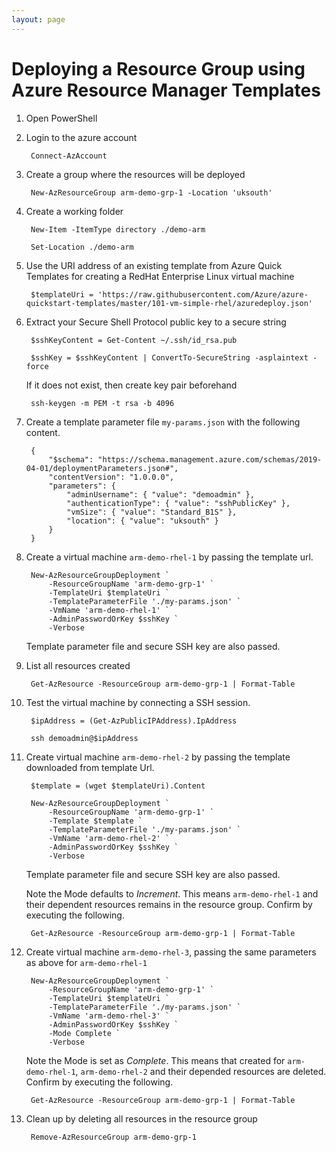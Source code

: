 ```yaml
---
layout: page
---
```

# Deploying a Resource Group using Azure Resource Manager Templates

1. Open PowerShell

1. Login to the azure account

        Connect-AzAccount

1. Create a group where the resources will be deployed

        New-AzResourceGroup arm-demo-grp-1 -Location 'uksouth'

1. Create a working folder

        New-Item -ItemType directory ./demo-arm

        Set-Location ./demo-arm

1. Use the URI address of an existing template from Azure Quick Templates for creating a RedHat Enterprise Linux virtual machine

        $templateUri = 'https://raw.githubusercontent.com/Azure/azure-quickstart-templates/master/101-vm-simple-rhel/azuredeploy.json'

1. Extract your Secure Shell Protocol public key to a secure string

        $sshKeyContent = Get-Content ~/.ssh/id_rsa.pub

        $sshKey = $sshKeyContent | ConvertTo-SecureString -asplaintext -force

    If it does not exist, then create key pair beforehand
 
        ssh-keygen -m PEM -t rsa -b 4096

1. Create a template parameter file <code>my-params.json</code> with the following content.

        {
            "$schema": "https://schema.management.azure.com/schemas/2019-04-01/deploymentParameters.json#",
            "contentVersion": "1.0.0.0",
            "parameters": {
                "adminUsername": { "value": "demoadmin" },
                "authenticationType": { "value": "sshPublicKey" },
                "vmSize": { "value": "Standard_B1S" },
                "location": { "value": "uksouth" }
            }
        }

1. Create a virtual machine <code>arm-demo-rhel-1</code> by passing the template url.

        New-AzResourceGroupDeployment `
            -ResourceGroupName 'arm-demo-grp-1' `
            -TemplateUri $templateUri `
            -TemplateParameterFile './my-params.json' `
            -VmName 'arm-demo-rhel-1' `
            -AdminPasswordOrKey $sshKey `
            -Verbose

    Template parameter file and secure SSH key are also passed.

1. List all resources created

        Get-AzResource -ResourceGroup arm-demo-grp-1 | Format-Table

1. Test the virtual machine by connecting a SSH session.

        $ipAddress = (Get-AzPublicIPAddress).IpAddress

        ssh demoadmin@$ipAddress

1. Create virtual machine <code>arm-demo-rhel-2</code> by passing the template downloaded from template Url.

        $template = (wget $templateUri).Content

        New-AzResourceGroupDeployment `
            -ResourceGroupName 'arm-demo-grp-1' `
            -Template $template `
            -TemplateParameterFile './my-params.json' `
            -VmName 'arm-demo-rhel-2' `
            -AdminPasswordOrKey $sshKey `
            -Verbose
        
    Template parameter file and secure SSH key are also passed.

    Note the Mode defaults to _Increment_. This means <code>arm-demo-rhel-1</code> and their dependent resources remains in the resource group. Confirm by executing the following.
    
        Get-AzResource -ResourceGroup arm-demo-grp-1 | Format-Table

1. Create virtual machine <code>arm-demo-rhel-3</code>, passing the same parameters as above for <code>arm-demo-rhel-1</code>

        New-AzResourceGroupDeployment `
            -ResourceGroupName 'arm-demo-grp-1' `
            -TemplateUri $templateUri `
            -TemplateParameterFile './my-params.json' `
            -VmName 'arm-demo-rhel-3' `
            -AdminPasswordOrKey $sshKey `
            -Mode Complete `
            -Verbose

    Note the Mode is set as _Complete_. This means that  created for <code>arm-demo-rhel-1</code>, <code>arm-demo-rhel-2</code> and their depended resources are deleted. Confirm by executing the following.

        Get-AzResource -ResourceGroup arm-demo-grp-1 | Format-Table

1. Clean up by deleting all resources in the resource group

        Remove-AzResourceGroup arm-demo-grp-1

